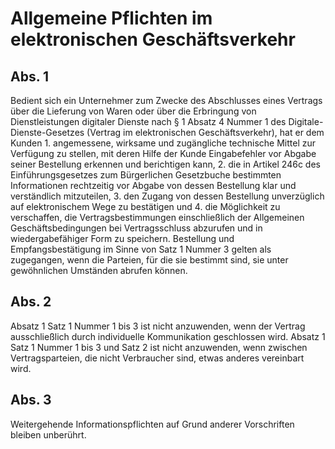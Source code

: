 # Allgemeine Pflichten im elektronischen Geschäftsverkehr



## Abs. 1

 Bedient sich ein Unternehmer zum Zwecke des Abschlusses eines Vertrags über die Lieferung von Waren oder über die Erbringung von Dienstleistungen digitaler Dienste nach § 1 Absatz 4 Nummer 1 des Digitale-Dienste-Gesetzes (Vertrag im elektronischen Geschäftsverkehr), hat er dem Kunden  1.
 angemessene, wirksame und zugängliche technische Mittel zur Verfügung zu stellen, mit deren Hilfe der Kunde Eingabefehler vor Abgabe seiner Bestellung erkennen und berichtigen kann,
 2.
 die in Artikel 246c des Einführungsgesetzes zum Bürgerlichen Gesetzbuche bestimmten Informationen rechtzeitig vor Abgabe von dessen Bestellung klar und verständlich mitzuteilen,
 3.
 den Zugang von dessen Bestellung unverzüglich auf elektronischem Wege zu bestätigen und
 4.
 die Möglichkeit zu verschaffen, die Vertragsbestimmungen einschließlich der Allgemeinen Geschäftsbedingungen bei Vertragsschluss abzurufen und in wiedergabefähiger Form zu speichern.
Bestellung und Empfangsbestätigung im Sinne von Satz 1 Nummer 3 gelten als zugegangen, wenn die Parteien, für die sie bestimmt sind, sie unter gewöhnlichen Umständen abrufen können.

## Abs. 2

 Absatz 1 Satz 1 Nummer 1 bis 3 ist nicht anzuwenden, wenn der Vertrag ausschließlich durch individuelle Kommunikation geschlossen wird. Absatz 1 Satz 1 Nummer 1 bis 3 und Satz 2 ist nicht anzuwenden, wenn zwischen Vertragsparteien, die nicht Verbraucher sind, etwas anderes vereinbart wird.

## Abs. 3

 Weitergehende Informationspflichten auf Grund anderer Vorschriften bleiben unberührt. 

